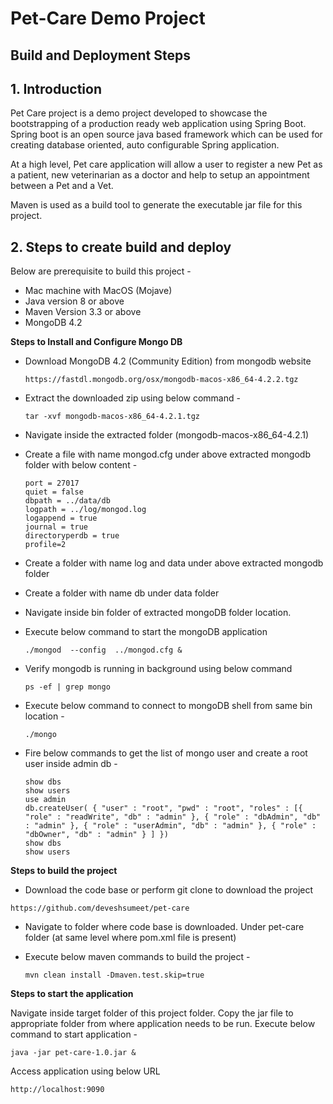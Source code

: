 Pet-Care Demo Project
=======================
Build and Deployment Steps
----------------------------

**1. Introduction**
---------------------

Pet Care project is a demo project developed to showcase the bootstrapping of a production ready web application using Spring Boot. Spring boot is an open source java based framework which can be used for creating database oriented, auto configurable Spring application. 

At a high level, Pet care application will allow a user to register a new Pet as a patient, new veterinarian as a doctor and help to setup an appointment between a Pet and a Vet.

Maven is used as a build tool to generate the executable jar file for this project.

**2. Steps to create build and deploy**
----------------------------------------

Below are prerequisite to build this project -
* Mac machine with MacOS (Mojave)
* Java version 8 or above 
* Maven Version 3.3 or above
* MongoDB 4.2

**Steps to Install and Configure Mongo DB**

* Download MongoDB 4.2 (Community Edition) from mongodb website
  ```
  https://fastdl.mongodb.org/osx/mongodb-macos-x86_64-4.2.2.tgz
  ```

* Extract the downloaded zip using below command  -
  ```
  tar -xvf mongodb-macos-x86_64-4.2.1.tgz
  ```

* Navigate inside the extracted folder (mongodb-macos-x86_64-4.2.1)
* Create a file with name mongod.cfg under above extracted mongodb folder with below content -

  ```
  port = 27017
  quiet = false
  dbpath = ../data/db
  logpath = ../log/mongod.log
  logappend = true
  journal = true
  directoryperdb = true
  profile=2
   ```

* Create a folder with name log and data under above extracted mongodb folder
* Create a folder with name db under data folder
* Navigate inside bin folder of extracted mongoDB folder location.
* Execute below command to start the mongoDB application
  ```
  ./mongod  --config  ../mongod.cfg &
  ```
  
* Verify mongodb is running in background using below command
  ```
  ps -ef | grep mongo
  ```

* Execute below command to connect to mongoDB shell from same bin location -
  ```
  ./mongo
  ```

* Fire below commands to get the list of mongo user and create a root user inside admin db -	

  ```
  show dbs
  show users
  use admin
  db.createUser( { "user" : "root", "pwd" : "root", "roles" : [{ "role" : "readWrite", "db" : "admin" }, { "role" : "dbAdmin", "db" : "admin" }, { "role" : "userAdmin", "db" : "admin" }, { "role" : "dbOwner", "db" : "admin" } ] })
  show dbs
  show users
  ```
  
**Steps to build the project**

* Download the code base or perform git clone to download the project 
```
https://github.com/deveshsumeet/pet-care
```

* Navigate to folder where code base is downloaded. Under pet-care folder (at same level where pom.xml file is present)

* Execute below maven commands to build the project -
  ```
  mvn clean install -Dmaven.test.skip=true
  ```


**Steps to start the application**

Navigate inside target folder of this project folder. 
Copy the jar file to appropriate folder from where application needs to be run.
Execute below command to start application -

```
java -jar pet-care-1.0.jar &
```

Access application using below URL

```
http://localhost:9090
```

